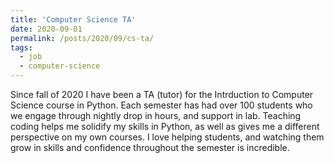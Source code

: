 ```yaml
---
title: 'Computer Science TA'
date: 2020-09-01
permalink: /posts/2020/09/cs-ta/
tags:
  - job
  - computer-science
---
```

Since fall of 2020 I have been a TA (tutor) for the Intrduction to Computer Science course in Python. Each semester has had over 100 students who we engage through nightly drop in hours, and support in lab. Teaching coding helps me solidify my skills in Python, as well as gives me a different perspective on my own courses. I love helping students, and watching them grow in skills and confidence throughout the semester is incredible.

